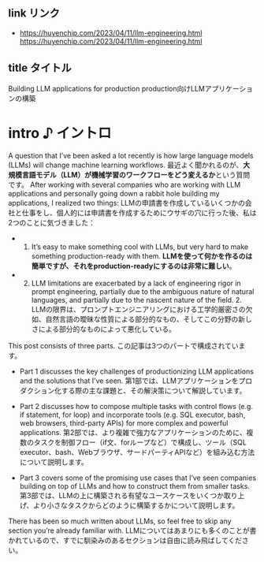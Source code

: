 ## link リンク

- <https://huyenchip.com/2023/04/11/llm-engineering.html> <https://huyenchip.com/2023/04/11/llm-engineering.html>

## title タイトル

Building LLM applications for production
production向けLLMアプリケーションの構築

# intro ♪ イントロ

A question that I’ve been asked a lot recently is how large language models (LLMs) will change machine learning workflows.
最近よく聞かれるのが、**大規模言語モデル（LLM）が機械学習のワークフローをどう変えるか**という質問です。
After working with several companies who are working with LLM applications and personally going down a rabbit hole building my applications, I realized two things:
LLMの申請書を作成しているいくつかの会社と仕事をし、個人的には申請書を作成するためにウサギの穴に行った後、私は2つのことに気づきました：

- 1. It’s easy to make something cool with LLMs, but very hard to make something production-ready with them.
**LLMを使って何かを作るのは簡単ですが、それをproduction-readyにするのは非常に難しい**。

- 2. LLM limitations are exacerbated by a lack of engineering rigor in prompt engineering, partially due to the ambiguous nature of natural languages, and partially due to the nascent nature of the field. 2. LLMの限界は、プロンプトエンジニアリングにおける工学的厳密さの欠如、自然言語の曖昧な性質による部分的なもの、そしてこの分野の新しさによる部分的なものによって悪化している。

This post consists of three parts.
この記事は3つのパートで構成されています。

- Part 1 discusses the key challenges of productionizing LLM applications and the solutions that I’ve seen. 第1部では、LLMアプリケーションをプロダクション化する際の主な課題と、その解決策について解説しています。

- Part 2 discusses how to compose multiple tasks with control flows (e.g. if statement, for loop) and incorporate tools (e.g. SQL executor, bash, web browsers, third-party APIs) for more complex and powerful applications. 第2部では、より複雑で強力なアプリケーションのために、複数のタスクを制御フロー（if文、forループなど）で構成し、ツール（SQL executor、bash、Webブラウザ、サードパーティAPIなど）を組み込む方法について説明します。

- Part 3 covers some of the promising use cases that I’ve seen companies building on top of LLMs and how to construct them from smaller tasks. 第3部では、LLMの上に構築される有望なユースケースをいくつか取り上げ、より小さなタスクからどのように構築するかについて説明します。

There has been so much written about LLMs, so feel free to skip any section you’re already familiar with.
LLMについてはあまりにも多くのことが書かれているので、すでに馴染みのあるセクションは自由に読み飛ばしてください。
